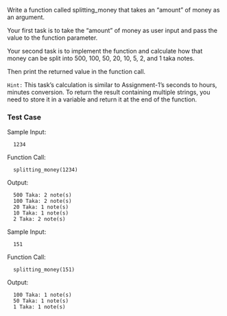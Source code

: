 Write a function called splitting_money that takes an “amount” of money as an argument.

Your first task is to take the “amount” of money as user input and pass the value to the function parameter.

Your second task is to implement the function and calculate how that money can be split into 500, 100, 50, 20, 10, 5, 2, and 1 taka notes.

Then print the returned value in the function call.

`Hint:` This task’s calculation is similar to Assignment-1’s seconds to hours, minutes conversion. To return the result containing multiple strings, you need to store it in a variable and return it at the end of the function.

### Test Case

Sample Input:

```
  1234
```

Function Call:

```
  splitting_money(1234)
```

Output:

```
  500 Taka: 2 note(s)
  100 Taka: 2 note(s)
  20 Taka: 1 note(s)
  10 Taka: 1 note(s)
  2 Taka: 2 note(s)
```

Sample Input:

```
  151
```

Function Call:

```
  splitting_money(151)
```

Output:

```
  100 Taka: 1 note(s)
  50 Taka: 1 note(s)
  1 Taka: 1 note(s)
```
